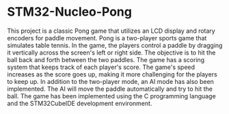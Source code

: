 # STM32-Nucleo-Pong

This project is a classic Pong game that utilizes an LCD display and rotary encoders
for paddle movement. Pong is a two-player sports game that simulates table tennis. In
the game, the players control a paddle by dragging it vertically across the screen's left
or right side. The objective is to hit the ball back and forth between the two paddles.
The game has a scoring system that keeps track of each player's score. The game's
speed increases as the score goes up, making it more challenging for the players to
keep up. In addition to the two-player mode, an AI mode has also been implemented.
The AI will move the paddle automatically and try to hit the ball. The game has been
implemented using the C programming language and the STM32CubeIDE
development environment.
